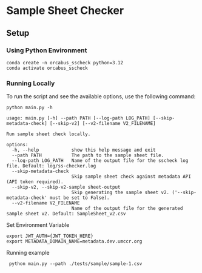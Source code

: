# Sample Sheet Checker

## Setup

### Using Python Environment

```shell
conda create -n orcabus_sscheck python=3.12
conda activate orcabus_sscheck
```

### Running Locally

To run the script and see the available options, use the following command:

```shell
python main.py -h

usage: main.py [-h] --path PATH [--log-path LOG_PATH] [--skip-metadata-check] [--skip-v2] [--v2-filename V2_FILENAME]

Run sample sheet check locally.

options:
  -h, --help            show this help message and exit
  --path PATH           The path to the sample sheet file.
  --log-path LOG_PATH   Name of the output file for the sscheck log file. Default: log/ss-checker.log
  --skip-metadata-check
                        Skip sample sheet check against metadata API (API token required).
  --skip-v2, --skip-v2-sample sheet-output
                        Skip generating the sample sheet v2. ('--skip-metadata-check' must be set to False).
  --v2-filename V2_FILENAME
                        Name of the output file for the generated sample sheet v2. Default: SampleSheet_v2.csv

```

Set Environment Variable

```shell
export JWT_AUTH={JWT_TOKEN_HERE}
export METADATA_DOMAIN_NAME=metadata.dev.umccr.org
```

Running example

```shell
 python main.py --path ./tests/sample/sample-1.csv
```
